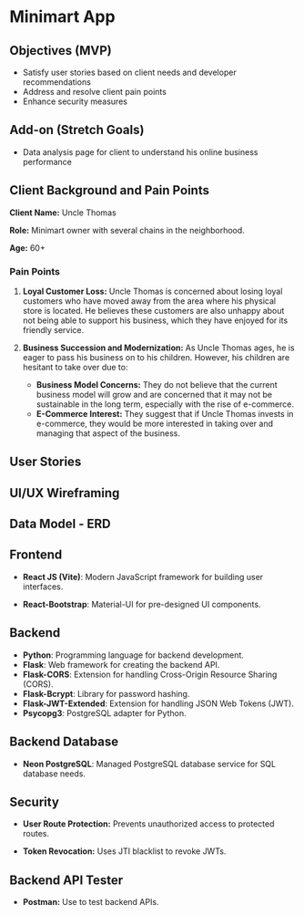 # Minimart App

<!-- ![Logo](readme_assets\uncle_thomas_logo.png) -->

## Objectives (MVP)

- Satisfy user stories based on client needs and developer recommendations
- Address and resolve client pain points
- Enhance security measures

## Add-on (Stretch Goals)

- Data analysis page for client to understand his online business performance

## Client Background and Pain Points

**Client Name:** Uncle Thomas

**Role:** Minimart owner with several chains in the neighborhood.

**Age:** 60+

### Pain Points

1. **Loyal Customer Loss:**
   Uncle Thomas is concerned about losing loyal customers who have moved away from the area where his physical store is located. He believes these customers are also unhappy about not being able to support his business, which they have enjoyed for its friendly service.

2. **Business Succession and Modernization:**
   As Uncle Thomas ages, he is eager to pass his business on to his children. However, his children are hesitant to take over due to:

   - **Business Model Concerns:** They do not believe that the current business model will grow and are concerned that it may not be sustainable in the long term, especially with the rise of e-commerce.
   - **E-Commerce Interest:** They suggest that if Uncle Thomas invests in e-commerce, they would be more interested in taking over and managing that aspect of the business.

## User Stories

## UI/UX Wireframing

<!-- - **Figma**: [View Wireframes](https://www.figma.com/design/RkYVGK7fwjMo69p2ts1xDt/Uncle-Thomas-Minimart?m=auto&t=MHsQcLfRoKFhCT4z-1) -->

## Data Model - ERD

<!-- - **dbDiagram.io**: [View ERD](https://dbdiagram.io/d/Uncle-Thomas-Minimart-15-Sep-2024-66e5bfe26dde7f41491dd8be) -->

  <!-- ![Entity Relationship Diagram](<readme_assets/Uncle Thomas Minimart 15 Sep 2024.png>) -->

## Frontend

- **React JS (Vite)**: Modern JavaScript framework for building user interfaces.

- **React-Bootstrap**: Material-UI for pre-designed UI components.

## Backend

- **Python**: Programming language for backend development.
- **Flask**: Web framework for creating the backend API.
- **Flask-CORS**: Extension for handling Cross-Origin Resource Sharing (CORS).
- **Flask-Bcrypt**: Library for password hashing.
- **Flask-JWT-Extended**: Extension for handling JSON Web Tokens (JWT).
- **Psycopg3**: PostgreSQL adapter for Python.

## Backend Database

- **Neon PostgreSQL**: Managed PostgreSQL database service for SQL database needs.

## Security

- **User Route Protection:** Prevents unauthorized access to protected routes.

- **Token Revocation:** Uses JTI blacklist to revoke JWTs.

## Backend API Tester

- **Postman:** Use to test backend APIs.
